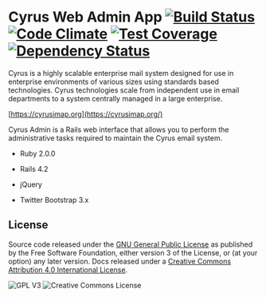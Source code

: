 # Cyrus Web Admin App [![Build Status](https://travis-ci.org/mutalis/cyrus_admin.svg?branch=master)](https://travis-ci.org/mutalis/cyrus_admin) [![Code Climate](https://codeclimate.com/github/mutalis/cyrus_admin/badges/gpa.svg)](https://codeclimate.com/github/mutalis/cyrus_admin) [![Test Coverage](https://codeclimate.com/github/mutalis/cyrus_admin/badges/coverage.svg)](https://codeclimate.com/github/mutalis/cyrus_admin) [![Dependency Status](https://gemnasium.com/mutalis/cyrus_admin.svg)](https://gemnasium.com/mutalis/cyrus_admin)

Cyrus is a highly scalable enterprise mail system designed for use in enterprise environments of various sizes using standards based technologies. Cyrus technologies scale from independent use in email departments to a system centrally managed in a large enterprise.

[https://cyrusimap.org](https://cyrusimap.org/)

Cyrus Admin is a Rails web interface that allows you to perform the administrative tasks required to maintain the Cyrus email system.

* Ruby 2.0.0

* Rails 4.2

* jQuery

* Twitter Bootstrap 3.x

## License

Source code released under the [GNU General Public License](http://www.gnu.org/licenses/gpl-3.0.html) as published by the Free Software Foundation, either version 3 of the License, or (at your option) any later version. Docs released under a [Creative Commons Attribution 4.0 International License](http://creativecommons.org/licenses/by/4.0/).

![GPL V3](http://www.gnu.org/graphics/gplv3-88x31.png) ![Creative Commons License](https://i.creativecommons.org/l/by/4.0/88x31.png)
